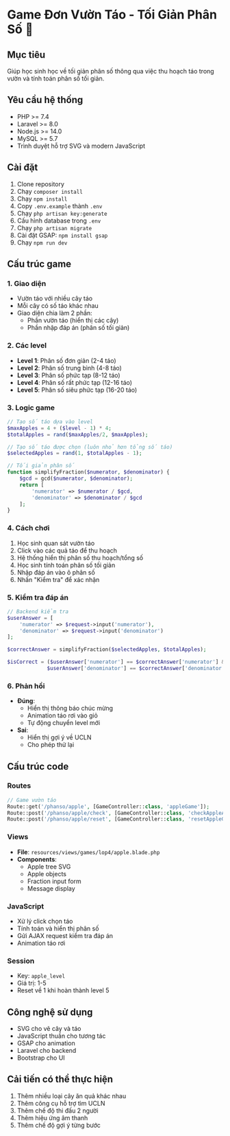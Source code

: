 # Game Đơn Vườn Táo - Tối Giản Phân Số 🍎

## Mục tiêu
Giúp học sinh học về tối giản phân số thông qua việc thu hoạch táo trong vườn và tính toán phân số tối giản.

## Yêu cầu hệ thống
- PHP >= 7.4
- Laravel >= 8.0
- Node.js >= 14.0
- MySQL >= 5.7
- Trình duyệt hỗ trợ SVG và modern JavaScript

## Cài đặt
1. Clone repository
2. Chạy `composer install`
3. Chạy `npm install`
4. Copy `.env.example` thành `.env`
5. Chạy `php artisan key:generate`
6. Cấu hình database trong `.env`
7. Chạy `php artisan migrate`
8. Cài đặt GSAP: `npm install gsap`
9. Chạy `npm run dev`

## Cấu trúc game

### 1. Giao diện
- Vườn táo với nhiều cây táo
- Mỗi cây có số táo khác nhau
- Giao diện chia làm 2 phần:
  - Phần vườn táo (hiển thị các cây)
  - Phần nhập đáp án (phân số tối giản)

### 2. Các level
- **Level 1**: Phân số đơn giản (2-4 táo)
- **Level 2**: Phân số trung bình (4-8 táo)
- **Level 3**: Phân số phức tạp (8-12 táo)
- **Level 4**: Phân số rất phức tạp (12-16 táo)
- **Level 5**: Phân số siêu phức tạp (16-20 táo)

### 3. Logic game
```php
// Tạo số táo dựa vào level
$maxApples = 4 + ($level - 1) * 4;
$totalApples = rand($maxApples/2, $maxApples);

// Tạo số táo được chọn (luôn nhỏ hơn tổng số táo)
$selectedApples = rand(1, $totalApples - 1);

// Tối giản phân số
function simplifyFraction($numerator, $denominator) {
    $gcd = gcd($numerator, $denominator);
    return [
        'numerator' => $numerator / $gcd,
        'denominator' => $denominator / $gcd
    ];
}
```

### 4. Cách chơi
1. Học sinh quan sát vườn táo
2. Click vào các quả táo để thu hoạch
3. Hệ thống hiển thị phân số thu hoạch/tổng số
4. Học sinh tính toán phân số tối giản
5. Nhập đáp án vào ô phân số
6. Nhấn "Kiểm tra" để xác nhận

### 5. Kiểm tra đáp án
```php
// Backend kiểm tra
$userAnswer = [
    'numerator' => $request->input('numerator'),
    'denominator' => $request->input('denominator')
];

$correctAnswer = simplifyFraction($selectedApples, $totalApples);

$isCorrect = ($userAnswer['numerator'] == $correctAnswer['numerator'] &&
             $userAnswer['denominator'] == $correctAnswer['denominator']);
```

### 6. Phản hồi
- **Đúng**: 
  - Hiển thị thông báo chúc mừng
  - Animation táo rơi vào giỏ
  - Tự động chuyển level mới
- **Sai**: 
  - Hiển thị gợi ý về UCLN
  - Cho phép thử lại

## Cấu trúc code

### Routes
```php
// Game vườn táo
Route::get('/phanso/apple', [GameController::class, 'appleGame']);
Route::post('/phanso/apple/check', [GameController::class, 'checkAppleAnswer']);
Route::post('/phanso/apple/reset', [GameController::class, 'resetAppleGame']);
```

### Views
- **File**: `resources/views/games/lop4/apple.blade.php`
- **Components**:
  - Apple tree SVG
  - Apple objects
  - Fraction input form
  - Message display

### JavaScript
- Xử lý click chọn táo
- Tính toán và hiển thị phân số
- Gửi AJAX request kiểm tra đáp án
- Animation táo rơi

### Session
- Key: `apple_level`
- Giá trị: 1-5
- Reset về 1 khi hoàn thành level 5

## Công nghệ sử dụng
- SVG cho vẽ cây và táo
- JavaScript thuần cho tương tác
- GSAP cho animation
- Laravel cho backend
- Bootstrap cho UI

## Cải tiến có thể thực hiện
1. Thêm nhiều loại cây ăn quả khác nhau
2. Thêm công cụ hỗ trợ tìm UCLN
3. Thêm chế độ thi đấu 2 người
4. Thêm hiệu ứng âm thanh
5. Thêm chế độ gợi ý từng bước 